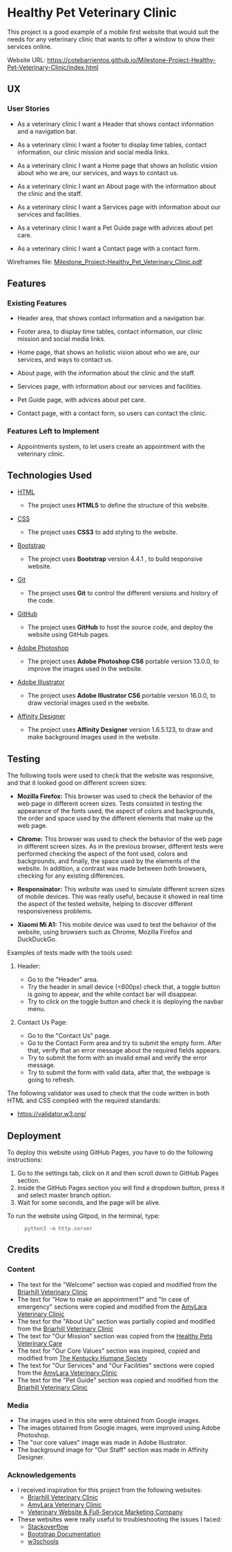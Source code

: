 # Healthy Pet Veterinary Clinic 

This project is a good example of a mobile first website that would suit the needs for any veterinary clinic that wants to offer a window to show their services online.

Website URL: <a href="https://cotebarrientos.github.io/Milestone-Project-Healthy-Pet-Veterinary-Clinic/index.html" target="_blank">https://cotebarrientos.github.io/Milestone-Project-Healthy-Pet-Veterinary-Clinic/index.html</a>

## UX

### User Stories

* As a veterinary clinic I want a Header that shows contact information and a navigation bar.

* As a veterinary clinic I want a footer to  display time tables, contact information, our clinic mission and social media links.

* As a veterinary clinic I want a Home page that shows an holistic vision about who we are, our services, and ways to contact us.

* As a veterinary clinic I want an About page with the information about the clinic and the staff.

* As a veterinary clinic I want a Services page with information about our services and facilities.

* As a veterinary clinic I want a Pet Guide page with advices about pet care.

* As a veterinary clinic I want a Contact page with a contact form.

Wireframes file: <a href="https://github.com/cotebarrientos/Milestone-Project-Healthy-Pet-Veterinary-Clinic/raw/master/assets/Milestone_Project-Healthy_Pet_Veterinary_Clinic.pdf" target="_blank">Milestone_Project-Healthy_Pet_Veterinary_Clinic.pdf</a>

## Features

### Existing Features

* Header area, that shows contact information and a navigation bar.

* Footer area, to  display time tables, contact information, our clinic mission and social media links.

* Home page, that shows an holistic vision about who we are, our services, and ways to contact us.

* About page, with the information about the clinic and the staff.

* Services page, with information about our services and facilities.

* Pet Guide page, with advices about pet care.

* Contact page, with a contact form, so users can contact the clinic.

### Features Left to Implement

* Appointments system, to let users create an appointment with the veterinary clinic.

## Technologies Used

- <a href="https://html.spec.whatwg.org/multipage/" target="_blank">HTML</a>
    - The project uses **HTML5** to define the structure of this website.

- <a href="https://www.w3.org/Style/CSS/Overview.en.html" target="_blank">CSS</a>
    - The project uses **CSS3** to add styling to the website.

- <a href="https://getbootstrap.com/" target="_blank">Bootstrap</a>
    - The project uses **Bootstrap** version 4.4.1 , to build responsive website.

- <a href="https://git-scm.com/" target="_blank">Git</a>
    - The project uses **Git** to control the different versions and history of the code.

- <a href="https://github.com/" target="_blank">GitHub</a>
    - The project uses **GitHub** to host the source code, and deploy the website using GitHub pages.

- <a href="https://www.adobe.com/ie/products/photoshop.html?gclid=EAIaIQobChMItoPHydjo6AIVGLLtCh3EKAqWEAAYASAAEgKc9PD_BwE&sdid=88X75SKS&mv=search&ef_id=EAIaIQobChMItoPHydjo6AIVGLLtCh3EKAqWEAAYASAAEgKc9PD_BwE:G:s&s_kwcid=AL!3085!3!340674288378!e!!g!!photoshop" target="_blank">Adobe Photoshop</a>
    - The project uses **Adobe Photoshop CS6** portable version 13.0.0, to improve the images used in the website.

- <a href="https://www.adobe.com/ie/products/illustrator.html?gclid=EAIaIQobChMI7sax79jo6AIVRuztCh1rOgpzEAAYASAAEgJWMPD_BwE&sdid=88X75SKS&mv=search&ef_id=EAIaIQobChMI7sax79jo6AIVRuztCh1rOgpzEAAYASAAEgJWMPD_BwE:G:s&s_kwcid=AL!3085!3!340697722021!e!!g!!adobe%20illustrator" target="_blank">Adobe Illustrator</a>
    - The project uses **Adobe Illustrator CS6** portable version 16.0.0, to draw vectorial images used in the website.

- <a href="https://affinity.serif.com/en-gb/designer/" target="_blank">Affinity Designer</a>
    - The project uses **Affinity Designer** version 1.6.5.123, to draw and make background images used in the website.

## Testing

The following tools were used to check that the website was responsive, and that it looked good on different screen sizes:

- **Mozilla Firefox:** This browser was used to check the behavior of the web page in different screen sizes. Tests consisted in testing the appearance of the fonts used, the aspect of colors and backgrounds, the order and space used by the different elements that make up the web page.

- **Chrome:** This browser was used to check the behavior of the web page in different screen sizes. As in the previous browser, different tests were performed checking the aspect of the font used, colors and backgrounds, and finally, the space used by the elements of the website. In addition, a contrast was made between both browsers, checking for any existing differences.

- **Responsinator:** This website was used to simulate different screen sizes of mobile devices. This was really useful, because it showed in real time the aspect of the tested website, helping to discover different responsiveness problems.

- **Xiaomi Mi A1:** This mobile device was used to test the behavior of the website, using browsers such as Chrome, Mozilla Firefox and DuckDuckGo.

Examples of tests made with the tools used:

1. Header: 
    - Go to the "Header" area.
    - Try the header in small device (<600px) check that, a toggle button is going to appear, and the white contact bar will disappear.
    - Try to click on the toggle button and check it is deploying the navbar menu. 

2. Contact Us Page:
    - Go to the "Contact Us" page.
    - Go to the Contact Form area and try to submit the empty form. After that, verify that an error message about the required fields appears. 
    - Try to submit the form with an invalid email and verify the error message.
    - Try to submit the form with valid data, after that, the webpage is going to refresh. 

The following validator was used to check that the code written in both HTML and CSS complied with the required standards:

- <a href="https://validator.w3.org/" target="_blank">https://validator.w3.org/</a>

## Deployment

To deploy this website using GitHub Pages, you have to do the following instructions:
1. Go to the settings tab, click on it and then scroll down to GitHub Pages section.
2. Inside the GitHub Pages section you will find a dropdown button, press it  and select master branch option.
3. Wait for some seconds, and the page will be alive.

To run the website using Gitpod, in the terminal, type:

> `python3 -m http.server`

## Credits

### Content

- The text for the "Welcome" section was copied and modified from the <a href="http://www.briarhillvets.ie/" target="_blank">Briarhill Veterinary Clinic</a>
- The text for "How to make an appointment?" and "In case of emergency" sections were copied and modified from the <a href="https://www.amylaravetclinic.ie/" target="_blank">AmyLara Veterinary Clinic</a>
- The text for the "About Us" section was partially copied and modified from the <a href="http://www.briarhillvets.ie/" target="_blank">Briarhill Veterinary Clinic</a>
- The text for "Our Mission" section was copied from the <a href="https://healthypetsdoc.com/" target="_blank">Healthy Pets Veterinary Care</a>
- The text for "Our Core Values" section was inspired, copied and modified from <a href="https://www.kyhumane.org/about/blog/item/287-core-values" target="_blank">The Kentucky Humane Society</a>
- The text for "Our Services" and "Our Facilities" sections were copied from the <a href="https://www.amylaravetclinic.ie/services/" target="_blank">AmyLara Veterinary Clinic</a>
- The text for the "Pet Guide" section was copied and modified from the <a href="http://www.briarhillvets.ie/pet-guide/" target="_blank">Briarhill Veterinary Clinic</a>

### Media

- The images used in this site were obtained from Google images.
- The images obtained from Google images, were improved using Adobe Photoshop.
- The "our core values" image was made in Adobe Illustrator.
- The background image for "Our Staff" section was made in Affinity Designer.

### Acknowledgements

- I received inspiration for this project from the following websites:
    - <a href="http://www.briarhillvets.ie/" target="_blank">Briarhill Veterinary Clinic</a>
    - <a href="https://www.amylaravetclinic.ie/" target="_blank">AmyLara Veterinary Clinic</a>
    - <a href="https://vetnetwork.com/portfolio-veterinary-hospital-websites.php" target="_blank">Veterinary Website & Full-Service Marketing Company</a>
- These websites were really useful to troubleshooting the issues I faced:
    - <a href="https://stackoverflow.com/" target="_blank">Stackoverflow</a>
    - <a href="https://getbootstrap.com/docs/4.4/getting-started/introduction/" target="_blank">Bootstrap Documentation</a>
    - <a href="https://www.w3schools.com/" target="_blank">w3schools</a>
